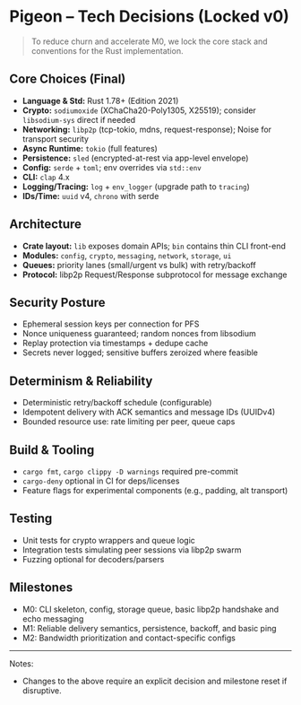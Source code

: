 # Pigeon – Tech Decisions (Locked v0)

> To reduce churn and accelerate M0, we lock the core stack and conventions for the Rust implementation.

## Core Choices (Final)
- **Language & Std:** Rust 1.78+ (Edition 2021)
- **Crypto:** `sodiumoxide` (XChaCha20-Poly1305, X25519); consider `libsodium-sys` direct if needed
- **Networking:** `libp2p` (tcp-tokio, mdns, request-response); Noise for transport security
- **Async Runtime:** `tokio` (full features)
- **Persistence:** `sled` (encrypted-at-rest via app-level envelope)
- **Config:** `serde` + `toml`; env overrides via `std::env`
- **CLI:** `clap` 4.x
- **Logging/Tracing:** `log` + `env_logger` (upgrade path to `tracing`)
- **IDs/Time:** `uuid` v4, `chrono` with serde

## Architecture
- **Crate layout:** `lib` exposes domain APIs; `bin` contains thin CLI front-end
- **Modules:** `config`, `crypto`, `messaging`, `network`, `storage`, `ui`
- **Queues:** priority lanes (small/urgent vs bulk) with retry/backoff
- **Protocol:** libp2p Request/Response subprotocol for message exchange

## Security Posture
- Ephemeral session keys per connection for PFS
- Nonce uniqueness guaranteed; random nonces from libsodium
- Replay protection via timestamps + dedupe cache
- Secrets never logged; sensitive buffers zeroized where feasible

## Determinism & Reliability
- Deterministic retry/backoff schedule (configurable)
- Idempotent delivery with ACK semantics and message IDs (UUIDv4)
- Bounded resource use: rate limiting per peer, queue caps

## Build & Tooling
- `cargo fmt`, `cargo clippy -D warnings` required pre-commit
- `cargo-deny` optional in CI for deps/licenses
- Feature flags for experimental components (e.g., padding, alt transport)

## Testing
- Unit tests for crypto wrappers and queue logic
- Integration tests simulating peer sessions via libp2p swarm
- Fuzzing optional for decoders/parsers

## Milestones
- M0: CLI skeleton, config, storage queue, basic libp2p handshake and echo messaging
- M1: Reliable delivery semantics, persistence, backoff, and basic ping
- M2: Bandwidth prioritization and contact-specific configs

---
Notes:
- Changes to the above require an explicit decision and milestone reset if disruptive.
